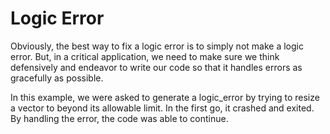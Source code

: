 # Logic Error

Obviously, the best way to fix a logic error is to simply not make a logic error. But, in a critical application, we need to make sure we think defensively and endeavor to write our code so that it handles errors as gracefully as possible.

In this example, we were asked to generate a logic_error by trying to resize a vector to beyond its allowable limit. In the first go, it crashed and exited. By handling the error, the code was able to continue.